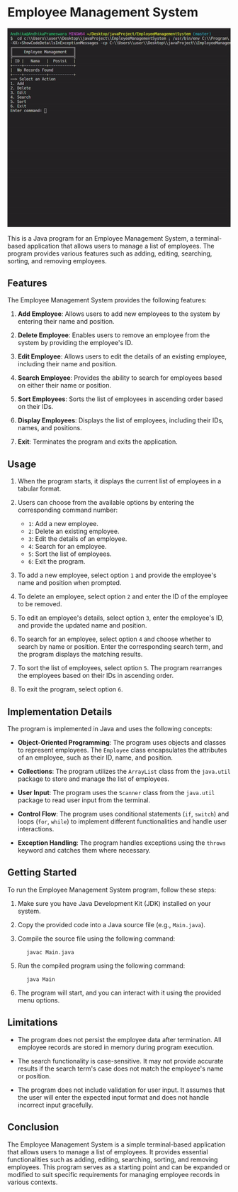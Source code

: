 # Employee Management System
![](https://github.com/prameswaraandhika/Employee-Management-System-Terminal-Based/blob/master/employee-management.gif)

This is a Java program for an Employee Management System, a terminal-based application that allows users to manage a list of employees. The program provides various features such as adding, editing, searching, sorting, and removing employees.

## Features

The Employee Management System provides the following features:

1. **Add Employee**: Allows users to add new employees to the system by entering their name and position.

2. **Delete Employee**: Enables users to remove an employee from the system by providing the employee's ID.

3. **Edit Employee**: Allows users to edit the details of an existing employee, including their name and position.

4. **Search Employee**: Provides the ability to search for employees based on either their name or position.

5. **Sort Employees**: Sorts the list of employees in ascending order based on their IDs.

6. **Display Employees**: Displays the list of employees, including their IDs, names, and positions.

7. **Exit**: Terminates the program and exits the application.

## Usage

1. When the program starts, it displays the current list of employees in a tabular format.

2. Users can choose from the available options by entering the corresponding command number:

   - `1`: Add a new employee.
   - `2`: Delete an existing employee.
   - `3`: Edit the details of an employee.
   - `4`: Search for an employee.
   - `5`: Sort the list of employees.
   - `6`: Exit the program.

3. To add a new employee, select option `1` and provide the employee's name and position when prompted.

4. To delete an employee, select option `2` and enter the ID of the employee to be removed.

5. To edit an employee's details, select option `3`, enter the employee's ID, and provide the updated name and position.

6. To search for an employee, select option `4` and choose whether to search by name or position. Enter the corresponding search term, and the program displays the matching results.

7. To sort the list of employees, select option `5`. The program rearranges the employees based on their IDs in ascending order.

8. To exit the program, select option `6`.

## Implementation Details

The program is implemented in Java and uses the following concepts:

- **Object-Oriented Programming**: The program uses objects and classes to represent employees. The `Employee` class encapsulates the attributes of an employee, such as their ID, name, and position.

- **Collections**: The program utilizes the `ArrayList` class from the `java.util` package to store and manage the list of employees.

- **User Input**: The program uses the `Scanner` class from the `java.util` package to read user input from the terminal.

- **Control Flow**: The program uses conditional statements (`if`, `switch`) and loops (`for`, `while`) to implement different functionalities and handle user interactions.

- **Exception Handling**: The program handles exceptions using the `throws` keyword and catches them where necessary.

## Getting Started

To run the Employee Management System program, follow these steps:

1. Make sure you have Java Development Kit (JDK) installed on your system.

2. Copy the provided code into a Java source file (e.g., `Main.java`).

3. Compile the source file using the following command:
```
      javac Main.java
```

5. Run the compiled program using the following command:
```
      java Main
```
6. The program will start, and you can interact with it using the provided menu options.

## Limitations

- The program does not persist the employee data after termination. All employee records are stored in memory during program execution.

- The search functionality is case-sensitive. It may not provide accurate results if the search term's case does not match the employee's name or position.

- The program does not include validation for user input. It assumes that the user will enter the expected input format and does not handle incorrect input gracefully.

## Conclusion

The Employee Management System is a simple terminal-based application that allows users to manage a list of employees. It provides essential functionalities such as adding, editing, searching, sorting, and removing employees. This program serves as a starting point and can be expanded or modified to suit specific requirements for managing employee records in various contexts.

